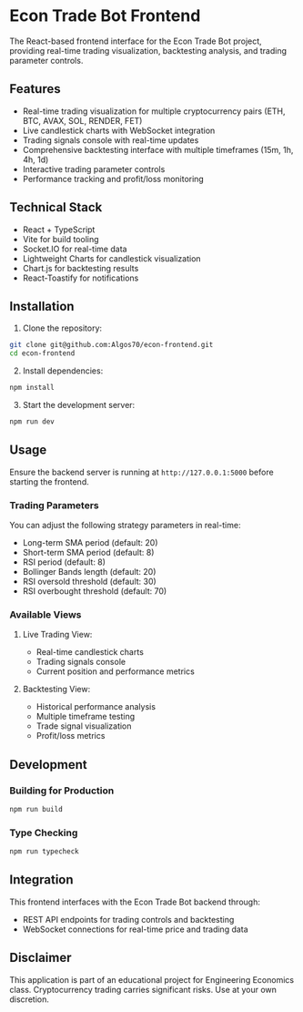 # Econ Trade Bot Frontend

The React-based frontend interface for the Econ Trade Bot project, providing real-time trading visualization, backtesting analysis, and trading parameter controls.

## Features

- Real-time trading visualization for multiple cryptocurrency pairs (ETH, BTC, AVAX, SOL, RENDER, FET)
- Live candlestick charts with WebSocket integration
- Trading signals console with real-time updates
- Comprehensive backtesting interface with multiple timeframes (15m, 1h, 4h, 1d)
- Interactive trading parameter controls
- Performance tracking and profit/loss monitoring

## Technical Stack

- React + TypeScript
- Vite for build tooling
- Socket.IO for real-time data
- Lightweight Charts for candlestick visualization
- Chart.js for backtesting results
- React-Toastify for notifications

## Installation

1. Clone the repository:

```bash
git clone git@github.com:Algos70/econ-frontend.git
cd econ-frontend
```

2. Install dependencies:

```bash
npm install
```

3. Start the development server:

```bash
npm run dev
```

## Usage

Ensure the backend server is running at `http://127.0.0.1:5000` before starting the frontend.

### Trading Parameters

You can adjust the following strategy parameters in real-time:
- Long-term SMA period (default: 20)
- Short-term SMA period (default: 8)
- RSI period (default: 8)
- Bollinger Bands length (default: 20)
- RSI oversold threshold (default: 30)
- RSI overbought threshold (default: 70)

### Available Views

1. Live Trading View:
   - Real-time candlestick charts
   - Trading signals console
   - Current position and performance metrics

2. Backtesting View:
   - Historical performance analysis
   - Multiple timeframe testing
   - Trade signal visualization
   - Profit/loss metrics

## Development

### Building for Production

```bash
npm run build
```

### Type Checking

```bash
npm run typecheck
```

## Integration

This frontend interfaces with the Econ Trade Bot backend through:
- REST API endpoints for trading controls and backtesting
- WebSocket connections for real-time price and trading data

## Disclaimer

This application is part of an educational project for Engineering Economics class. Cryptocurrency trading carries significant risks. Use at your own discretion.
